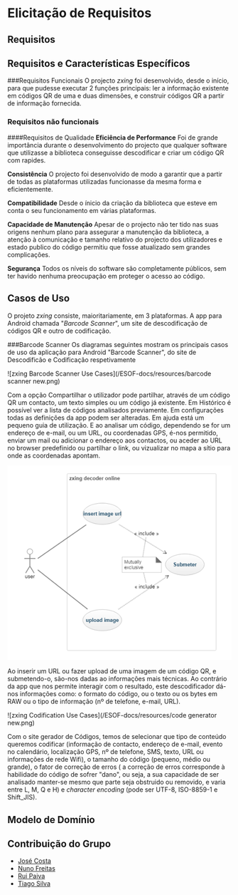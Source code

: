 # Elicitação de Requisitos

## Requisitos



## Requisitos e Características Específicos

###Requisitos Funcionais
O projecto *zxing* foi desenvolvido, desde o início, para que pudesse executar 2 funções principais: ler a informação existente em códigos QR de uma e duas dimensões, e construir códigos QR a partir de informação fornecida. 


### Requisitos não funcionais
####Requisitos de Qualidade
**Eficiência de Performance**
Foi de grande importância durante o desenvolvimento do projecto que qualquer software que utilizasse a biblioteca conseguisse descodificar e criar um código QR com rapides.

**Consistência**
O projecto foi desenvolvido de modo a garantir que a partir de todas as plataformas utilizadas funcionasse da mesma forma e eficientemente.

**Compatibilidade**
Desde o ínicio da criação da biblioteca que esteve em conta o seu funcionamento em várias plataformas.

**Capacidade de Manutenção**
Apesar de o projecto não ter tido nas suas origens nenhum plano para assegurar a manutenção da biblioteca, a atenção à comunicação e tamanho relativo do projecto dos utilizadores e estado publico do código permitiu que fosse atualizado sem grandes complicações.

**Segurança**
Todos os níveis do software são completamente públicos, sem ter havido nenhuma preocupação em proteger o acesso ao código.

## Casos de Uso

O projeto *zxing* consiste, maioritariamente, em 3 plataformas. A app para Android chamada "*Barcode Scanner*", um site de descodificação de códigos QR e outro de codificação.

###Barcode Scanner
Os diagramas seguintes mostram os principais casos de uso da aplicação para Android "Barcode Scanner", do site de Descodificão e Codificação respetivamente

![zxing Barcode Scanner Use Cases](/ESOF-docs/resources/barcode scanner new.png)


Com a opção Compartilhar o utilizador pode partilhar, através de um código QR um contacto, um texto simples ou um código já existente. Em Histórico é possível ver a lista de códigos analisados previamente. Em configurações todas as definições da app podem ser alteradas. Em ajuda está um pequeno guia de utilização. E ao analisar um código, dependendo se for um endereço de e-mail, ou um URL, ou coordenadas GPS, é-nos permitido, enviar um mail ou adicionar o endereço aos contactos, ou aceder ao URL no browser predefinido ou partilhar o link, ou vizualizar no mapa a sítio para onde as coordenadas apontam.

![zxing Descodification Use Cases](/ESOF-docs/resources/decoder.png)


Ao inserir um URL ou fazer upload de uma imagem de um código QR, e submetendo-o, são-nos dadas ao informações mais técnicas. Ao contrário da app que nos permite interagir com o resultado, este descodificador dá-nos informações como: o formato do código, ou o texto ou os bytes em RAW ou o tipo de informação (nº de telefone, e-mail, URL).

![zxing Codification Use Cases](/ESOF-docs/resources/code generator new.png)

Com o site gerador de Códigos, temos de selecionar que tipo de conteúdo queremos codificar (informação de contacto, endereço de e-mail, evento no calendário, localização GPS, nº de telefone, SMS, texto, URL ou informações de rede Wifi), o tamanho do código (pequeno, médio ou grande), o fator de correção de erros ( a correção de erros corresponde à habilidade do código de sofrer "dano", ou seja, a sua capacidade de ser analisado manter-se mesmo que parte seja obstruido ou removido, e varia entre L, M, Q e H) e *character encoding* (pode ser UTF-8, ISO-8859-1 e Shift_JIS). 

## Modelo de Domínio

## Contribuição do Grupo
* [José Costa](https://github.com/zecst19) 
* [Nuno Freitas](https://github.com/nunofreitas96) 
* [Rui Paiva](https://github.com/ruivop) 
* [Tiago Silva](https://github.com/tadias) 
